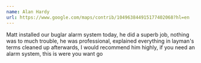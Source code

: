 ```yaml
---
name: Alan Hardy
url: https://www.google.com/maps/contrib/104963844915177402068?hl=en
---
```


Matt installed our buglar alarm system today, he did a superb job, nothing was to much trouble, he was professional, explained everything in layman's terms  cleaned up afterwards, I would recommend him highly, if you need an alarm system, this is were you want go
